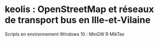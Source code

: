 # keolis : OpenStreetMap et réseaux de transport bus en Ille-et-Vilaine

Scripts en environnement Windows 10 : MinGW R MikTex
